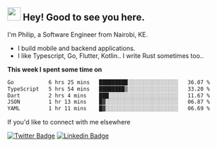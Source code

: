 <h2><img src="https://slackmojis.com/emojis/3643-cool-doge/download" width="30"/> Hey! Good to see you here.</h2>

<p>I'm Philip, a Software Engineer from Nairobi, KE. 

- I build mobile and backend applications.
- I like Typescript, Go, Flutter, Kotlin.. I write Rust sometimes too..</p>

**This week I spent some time on**
<!--START_SECTION:waka-->

```txt
Go           6 hrs 25 mins   █████████░░░░░░░░░░░░░░░░   36.07 %
TypeScript   5 hrs 54 mins   ████████▒░░░░░░░░░░░░░░░░   33.20 %
Dart         2 hrs 4 mins    ███░░░░░░░░░░░░░░░░░░░░░░   11.67 %
JSON         1 hr 13 mins    █▓░░░░░░░░░░░░░░░░░░░░░░░   06.87 %
YAML         1 hr 11 mins    █▓░░░░░░░░░░░░░░░░░░░░░░░   06.69 %
```

<!--END_SECTION:waka-->

If you'd like to connect with me elsewhere

[![Twitter Badge](https://img.shields.io/badge/-Twitter-1ca0f1?style=flat-square&labelColor=1ca0f1&logo=twitter&logoColor=white&link=https://twitter.com/_diogorodrigues)](https://twitter.com/kimathiphil)  [![Linkedin Badge](https://img.shields.io/badge/-LinkedIn-blue?style=flat-square&logo=Linkedin&logoColor=white&link=https://www.linkedin.com/in/philip-kimathi-2604a9114/)](https://www.linkedin.com/in/philip-kimathi-2604a9114/)
